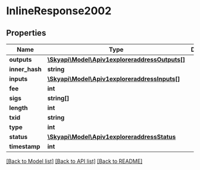 # InlineResponse2002

## Properties
Name | Type | Description | Notes
------------ | ------------- | ------------- | -------------
**outputs** | [**\Skyapi\Model\Apiv1exploreraddressOutputs[]**](Apiv1exploreraddressOutputs.md) |  | [optional] 
**inner_hash** | **string** |  | [optional] 
**inputs** | [**\Skyapi\Model\Apiv1exploreraddressInputs[]**](Apiv1exploreraddressInputs.md) |  | [optional] 
**fee** | **int** |  | [optional] 
**sigs** | **string[]** |  | [optional] 
**length** | **int** |  | [optional] 
**txid** | **string** |  | [optional] 
**type** | **int** |  | [optional] 
**status** | [**\Skyapi\Model\Apiv1exploreraddressStatus**](Apiv1exploreraddressStatus.md) |  | [optional] 
**timestamp** | **int** |  | [optional] 

[[Back to Model list]](../README.md#documentation-for-models) [[Back to API list]](../README.md#documentation-for-api-endpoints) [[Back to README]](../README.md)


